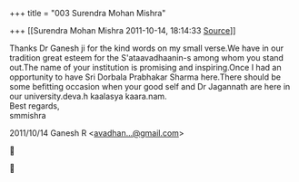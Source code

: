 +++
title = "003 Surendra Mohan Mishra"

+++
[[Surendra Mohan Mishra	2011-10-14, 18:14:33 [Source](https://groups.google.com/g/bvparishat/c/NdCQD4wDa8Q)]]



Thanks Dr Ganesh ji for the kind words on my small verse.We have in our tradition great esteem for the S'ataavadhaanin-s among whom you stand out.The name of your institution is promising and inspiring.Once I had an opportunity to have Sri Dorbala Prabhakar Sharma here.There should be some befitting occasion when your good self and Dr Jagannath are here in our university.deva.h kaalasya kaara.nam.  
Best regards,  
smmishra  
  

2011/10/14 Ganesh R \<[avadhan...@gmail.com]()\>





